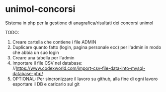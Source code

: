 # unimol-concorsi
Sistema in php per la gestione di anagrafica/risultati dei concorsi unimol


TODO:
1) Creare cartella che contiene i file ADMIN
2) Duplicare quanto fatto (login, pagina personale ecc) per l'admin in modo che abbia un suo login
3) Creare una tabella per l'admin
4) Importare il file CSV nel database: //https://www.codexworld.com/import-csv-file-data-into-mysql-database-php/
5) OPTIONAL: Per sincronizzare il lavoro su github, alla fine di ogni lavoro esportare il DB e caricarlo sul git